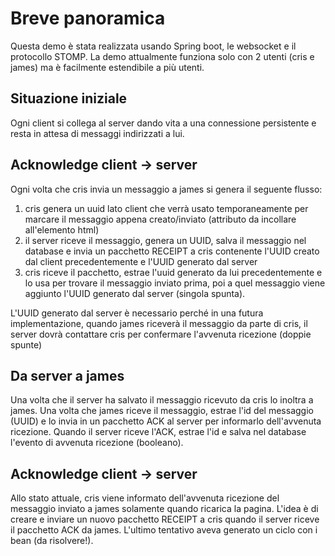 # Breve panoramica
Questa demo è stata realizzata usando Spring boot, le websocket e il protocollo STOMP.
La demo attualmente funziona solo con 2 utenti (cris e james) ma è facilmente estendibile a più utenti.


## Situazione iniziale
Ogni client si collega al server dando vita a una connessione persistente e resta in attesa di messaggi indirizzati a lui.


## Acknowledge client -> server
Ogni volta che cris invia un messaggio a james si genera il seguente flusso:
1) cris genera un uuid lato client che verrà usato temporaneamente per marcare il messaggio appena creato/inviato (attributo da incollare all'elemento html)
2) il server riceve il messaggio, genera un UUID, salva il messaggio nel database e invia un pacchetto RECEIPT a cris contenente l'UUID creato dal client precedentemente e l'UUID generato dal server
3) cris riceve il pacchetto, estrae l'uuid generato da lui precedentemente e lo usa per trovare il messaggio inviato prima, poi a quel messaggio viene aggiunto l'UUID generato dal server (singola spunta).



L'UUID generato dal server è necessario perché in una futura implementazione, quando james  riceverà il messaggio da parte di cris, il server dovrà contattare cris  per confermare l'avvenuta ricezione (doppie spunte)

## Da server a james
Una volta che il server ha salvato il messaggio ricevuto da cris lo inoltra  a james. 
Una volta che james riceve il messaggio, estrae l'id del messaggio (UUID) e lo invia in un pacchetto ACK al server per informarlo dell'avvenuta ricezione.
Quando il server riceve l'ACK, estrae l'id e salva nel database l'evento di avvenuta ricezione (booleano).

## Acknowledge client -> server
Allo stato attuale, cris viene informato dell'avvenuta ricezione del messaggio inviato a james solamente quando ricarica la pagina.
L'idea è di creare e inviare un nuovo pacchetto RECEIPT a cris quando il server riceve il pacchetto ACK da james.
L'ultimo tentativo aveva generato un ciclo con i bean (da risolvere!).

